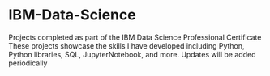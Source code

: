 # IBM-Data-Science
Projects completed as part of the IBM Data Science Professional Certificate
These projects showcase the skills I have developed including Python, Python libraries, SQL, JupyterNotebook, and more.
Updates will be added periodically
